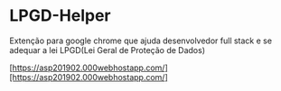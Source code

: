 # LPGD-Helper

Extenção para google chrome que ajuda desenvolvedor full stack e se adequar a lei LPGD(Lei Geral de Proteção de Dados)

[https://asp201902.000webhostapp.com/][https://asp201902.000webhostapp.com/]
